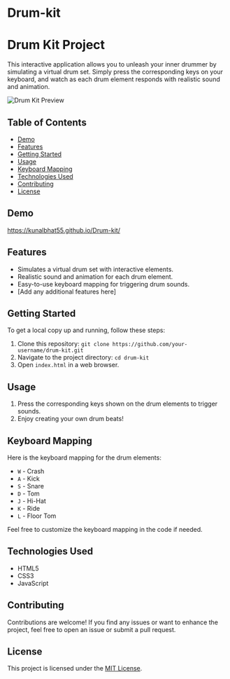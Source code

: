 # Drum-kit
# Drum Kit Project

This interactive application allows you to unleash your inner drummer by simulating a virtual drum set. Simply press the corresponding keys on your keyboard, and watch as each drum element responds with realistic sound and animation.

![Drum Kit Preview](path/to/preview/image.png)

## Table of Contents

- [Demo](#demo)
- [Features](#features)
- [Getting Started](#getting-started)
- [Usage](#usage)
- [Keyboard Mapping](#keyboard-mapping)
- [Technologies Used](#technologies-used)
- [Contributing](#contributing)
- [License](#license)

## Demo

https://kunalbhat55.github.io/Drum-kit/

## Features

- Simulates a virtual drum set with interactive elements.
- Realistic sound and animation for each drum element.
- Easy-to-use keyboard mapping for triggering drum sounds.
- [Add any additional features here]

## Getting Started

To get a local copy up and running, follow these steps:

1. Clone this repository: `git clone https://github.com/your-username/drum-kit.git`
2. Navigate to the project directory: `cd drum-kit`
3. Open `index.html` in a web browser.

## Usage

1. Press the corresponding keys shown on the drum elements to trigger sounds.
2. Enjoy creating your own drum beats!

## Keyboard Mapping

Here is the keyboard mapping for the drum elements:

- `W` - Crash
- `A` - Kick
- `S` - Snare
- `D` - Tom
- `J` - Hi-Hat
- `K` - Ride
- `L` - Floor Tom

Feel free to customize the keyboard mapping in the code if needed.

## Technologies Used

- HTML5
- CSS3
- JavaScript

## Contributing

Contributions are welcome! If you find any issues or want to enhance the project, feel free to open an issue or submit a pull request.

## License

This project is licensed under the [MIT License](LICENSE).

